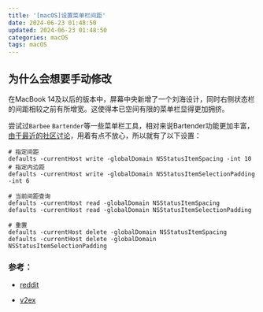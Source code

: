 ```yaml
---
title: '[macOS]设置菜单栏间距'
date: 2024-06-23 01:48:50
updated: 2024-06-23 01:48:50
categories: macOS
tags: macOS
---
```


## 为什么会想要手动修改
在MacBook 14及以后的版本中，屏幕中央新增了一个刘海设计，同时右侧状态栏的间距相较之前有所增宽。这使得本已空间有限的菜单栏显得更加拥挤。

尝试过`Barbee`  `Bartender`等一些菜单栏工具，相对来说Bartender功能更加丰富，[由于最近的社区讨论](https://www.reddit.com/r/macapps/comments/1d7zjv8/bartender_5_not_safe_anymore_warning_from/)，用着有点不放心，所以就有了以下设置：



```shell
# 指定间距
defaults -currentHost write -globalDomain NSStatusItemSpacing -int 10
# 指定内边距
defaults -currentHost write -globalDomain NSStatusItemSelectionPadding -int 6

# 当前间距查询
defaults -currentHost read -globalDomain NSStatusItemSpacing
defaults -currentHost read -globalDomain NSStatusItemSelectionPadding

# 重置
defaults -currentHost delete -globalDomain NSStatusItemSpacing
defaults -currentHost delete -globalDomain NSStatusItemSelectionPadding
```



### 参考：

- [reddit](https://www.reddit.com/r/macapps/comments/1d8l54f/reduce_spacing_between_menubar_items/)

- [v2ex](https://cn.v2ex.com/t/1047186#reply29)